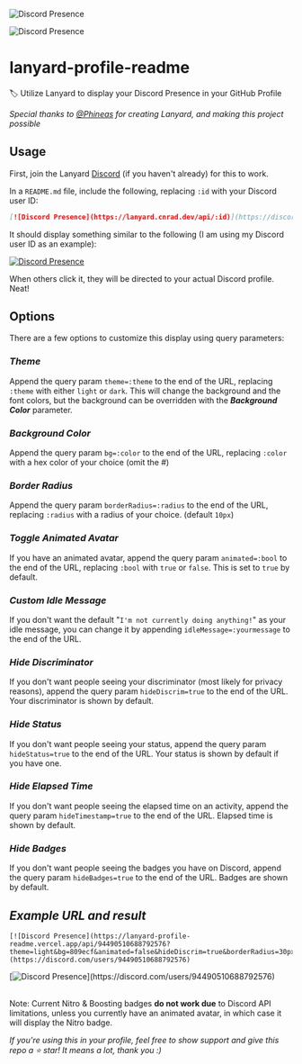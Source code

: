 <!-- markdownlint-disable -->
![Discord Presence](https://discordprofile.rajatcj.com.np/?uid=754033245972201612&aboutme=Apple%20is%20good&badges=brilliance,boosting,nitrosubscriber&roles=009999:He/Him,ff8888:Developer)

![Discord Presence](https://lanyard.cnrad.dev/api/705665813994012695)

# lanyard-profile-readme

🏷️ Utilize Lanyard to display your Discord Presence in your GitHub Profile

_Special thanks to [@Phineas](https://github.com/Phineas/) for creating Lanyard, and making this project possible_

## Usage

First, join the Lanyard [Discord](https://discord.com/invite/WScAm7vNGF) (if you haven't already) for this to work.

In a `README.md` file, include the following, replacing `:id` with your Discord user ID:

```md
[![Discord Presence](https://lanyard.cnrad.dev/api/:id)](https://discord.com/users/:id)
```

It should display something similar to the following (I am using my Discord user ID as an example):

[![Discord Presence](https://lanyard.cnrad.dev/api/705665813994012695)](https://discord.com/users/705665813994012695)

When others click it, they will be directed to your actual Discord profile. Neat!

## Options

There are a few options to customize this display using query parameters:

### ___Theme___

Append the query param `theme=:theme` to the end of the URL, replacing `:theme` with either `light` or `dark`. This will change the background and the font colors, but the background can be overridden with the ___Background Color___ parameter.

### ___Background Color___

Append the query param `bg=:color` to the end of the URL, replacing `:color` with a hex color of your choice (omit the #)

### ___Border Radius___

Append the query param `borderRadius=:radius` to the end of the URL, replacing `:radius` with a radius of your choice. (default `10px`)

### ___Toggle Animated Avatar___

If you have an animated avatar, append the query param `animated=:bool` to the end of the URL, replacing `:bool` with `true` or `false`. This is set to `true` by default.

### ___Custom Idle Message___

If you don't want the default "`I'm not currently doing anything!`" as your idle message, you can change it by appending `idleMessage=:yourmessage` to the end of the URL. 

### ___Hide Discriminator___

If you don't want people seeing your discriminator (most likely for privacy reasons), append the query param `hideDiscrim=true` to the end of the URL. Your discriminator is shown by default. 

### ___Hide Status___

If you don't want people seeing your status, append the query param `hideStatus=true` to the end of the URL. Your status is shown by default if you have one. 

### ___Hide Elapsed Time___

If you don't want people seeing the elapsed time on an activity, append the query param `hideTimestamp=true` to the end of the URL. Elapsed time is shown by default.

### ___Hide Badges___

If you don't want people seeing the badges you have on Discord, append the query param `hideBadges=true` to the end of the URL. Badges are shown by default.

## ___Example URL and result___

```
[![Discord Presence](https://lanyard-profile-readme.vercel.app/api/94490510688792576?theme=light&bg=809ecf&animated=false&hideDiscrim=true&borderRadius=30px&idleMessage=Probably%20doing%20something%20else...)](https://discord.com/users/94490510688792576)
```

[![Discord Presence](https://lanyard-profile-readme.vercel.app/api/94490510688792576?theme=light&bg=809ecf&animated=false&hideDiscrim=true&borderRadius=30px&idleMessage=Probably%20doing%20something%20else...)](https://discord.com/users/94490510688792576) 

\
Note: Current Nitro & Boosting badges **do not work due** to Discord API limitations, unless you currently have an animated avatar, in which case it will display the Nitro badge.

_If you're using this in your profile, feel free to show support and give this repo a ⭐ star! It means a lot, thank you :)_
